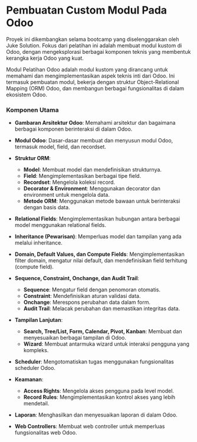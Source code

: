 # Pembuatan Custom Modul Pada Odoo

Proyek ini dikembangkan selama bootcamp yang diselenggarakan oleh Juke Solution. Fokus dari pelatihan ini adalah membuat modul kustom di Odoo, dengan mengeksplorasi berbagai komponen teknis yang membentuk kerangka kerja Odoo yang kuat.

Modul Pelatihan Odoo adalah modul kustom yang dirancang untuk memahami dan mengimplementasikan aspek teknis inti dari Odoo. Ini termasuk pembuatan modul, bekerja dengan struktur Object-Relational Mapping (ORM) Odoo, dan membangun berbagai fungsionalitas di dalam ekosistem Odoo.

### Komponen Utama

- **Gambaran Arsitektur Odoo**: Memahami arsitektur dan bagaimana berbagai komponen berinteraksi di dalam Odoo.
  
- **Modul Odoo**: Dasar-dasar membuat dan menyusun modul Odoo, termasuk model, field, dan recordset.

- **Struktur ORM**:
  - **Model**: Membuat model dan mendefinisikan strukturnya.
  - **Field**: Mengimplementasikan berbagai tipe field.
  - **Recordset**: Mengelola koleksi record.
  - **Decorator & Environment**: Menggunakan decorator dan environment untuk mengelola data.
  - **Metode ORM**: Menggunakan metode bawaan untuk berinteraksi dengan basis data.

- **Relational Fields**: Mengimplementasikan hubungan antara berbagai model menggunakan relational fields.

- **Inheritance (Pewarisan)**: Memperluas model dan tampilan yang ada melalui inheritance.

- **Domain, Default Values, dan Compute Fields**: Mengimplementasikan filter domain, mengatur nilai default, dan mendefinisikan field terhitung (compute field).

- **Sequence, Constraint, Onchange, dan Audit Trail**:
  - **Sequence**: Mengatur field dengan penomoran otomatis.
  - **Constraint**: Mendefinisikan aturan validasi data.
  - **Onchange**: Merespons perubahan data dalam form.
  - **Audit Trail**: Melacak perubahan dan memastikan integritas data.

- **Tampilan Lanjutan**:
  - **Search, Tree/List, Form, Calendar, Pivot, Kanban**: Membuat dan menyesuaikan berbagai tampilan di Odoo.
  - **Wizard**: Membuat antarmuka wizard untuk interaksi pengguna yang kompleks.

- **Scheduler**: Mengotomatiskan tugas menggunakan fungsionalitas scheduler Odoo.

- **Keamanan**:
  - **Access Rights**: Mengelola akses pengguna pada level model.
  - **Record Rules**: Mengimplementasikan kontrol akses yang lebih mendetail.

- **Laporan**: Menghasilkan dan menyesuaikan laporan di dalam Odoo.

- **Web Controllers**: Membuat web controller untuk memperluas fungsionalitas web Odoo.


